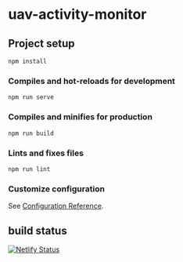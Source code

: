 # uav-activity-monitor

## Project setup
```
npm install
```

### Compiles and hot-reloads for development
```
npm run serve
```

### Compiles and minifies for production
```
npm run build
```

### Lints and fixes files
```
npm run lint
```

### Customize configuration
See [Configuration Reference](https://cli.vuejs.org/config/).

## build status 
[![Netlify Status](https://api.netlify.com/api/v1/badges/0725c399-1a27-483d-9f32-32b5a9aea3c4/deploy-status)](https://app.netlify.com/sites/affectionate-newton-7f2209/deploys)
